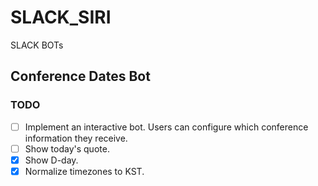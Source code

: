 # SLACK_SIRI
SLACK BOTs

## Conference Dates Bot
### TODO
- [ ] Implement an interactive bot. Users can configure which conference information they receive.
- [ ] Show today's quote.
- [x] Show D-day.
- [x] Normalize timezones to KST. 
